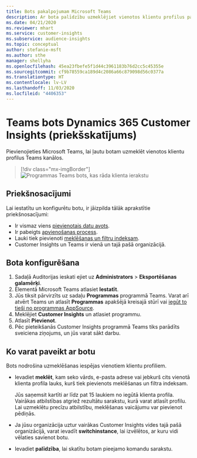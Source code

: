 ```yaml
---
title: Bots pakalpojumam Microsoft Teams
description: Ar bota palīdzību uzmeklējiet vienotos klientu profilus pakalpojumā Microsoft Teams.
ms.date: 04/21/2020
ms.reviewer: mhart
ms.service: customer-insights
ms.subservice: audience-insights
ms.topic: conceptual
author: stefanie-msft
ms.author: sthe
manager: shellyha
ms.openlocfilehash: 45ea23fbefe5f1d44c3961183b76d2cc5c45355e
ms.sourcegitcommit: cf9b78559ca189d4c2086a66c879098d56c0377a
ms.translationtype: HT
ms.contentlocale: lv-LV
ms.lasthandoff: 11/03/2020
ms.locfileid: "4406353"
---
```

# <a name="teams-bot-for-dynamics-365-customer-insights-preview"></a>Teams bots Dynamics 365 Customer Insights (priekšskatījums)

Pievienojieties Microsoft Teams, lai ļautu botam uzmeklēt vienotos klientu profilus Teams kanālos.

> [!div class="mx-imgBorder"]
> ![Programmas Teams bots, kas rāda klienta ierakstu](media/teams-bot.png "Programmas Teams bots rāda klienta ierakstu")

## <a name="prerequisites"></a>Priekšnosacījumi

Lai iestatītu un konfigurētu botu, ir jāizpilda tālāk aprakstītie priekšnosacījumi:

- Ir vismaz viens [pievienotais datu avots](data-sources.md).
- Ir pabeigts [apvienošanas process](data-unification.md).
- Lauki tiek pievienoti [meklēšanas un filtru indeksam](search-filter-index.md).
- Customer Insights un Teams ir vienā un tajā pašā organizācijā.

## <a name="configure-the-bot"></a>Bota konfigurēšana

1. Sadaļā Auditorijas ieskati ejiet uz **Administrators** > **Eksportēšanas galamērķi**.
1. Elementā Microsoft Teams atlasiet **Iestatīt**.
1. Jūs tiksit pārvirzīts uz sadaļu **Programmas** programmā Teams. Varat arī atvērt Teams un atlasīt **Programmas** apakšējā kreisajā stūrī vai [iegūt to tieši no programmas AppSource](https://go.microsoft.com/fwlink/?linkid=2124104).
1. Meklējiet **Customer Insights** un atlasiet programmu.
1. Atlasīt **Pievienot**.
1. Pēc pieteikšanās Customer Insights programmā Teams tiks parādīts sveiciena ziņojums, un jūs varat sākt darbu.

## <a name="things-you-can-do-with-the-bot"></a>Ko varat paveikt ar botu

Bots nodrošina uzmeklēšanas iespējas vienotiem klientu profiliem.

- Ievadiet **meklēt**, kam seko vārds, e-pasta adrese vai jebkurš cits vienotā klienta profila lauks, kurš tiek pievienots meklēšanas un filtra indeksam.

  Jūs saņemsit kartīti ar līdz pat 15 laukiem no iegūtā klienta profila. Vairākas atbilstības atgriež rezultātu sarakstu, kurā varat atlasīt profilu. Lai uzmeklētu precīzu atbilstību, meklēšanas vaicājumu var pievienot pēdiņās.

- Ja jūsu organizācija uztur vairākas Customer Insights vides tajā pašā organizācijā, varat ievadīt **switchinstance**, lai izvēlētos, ar kuru vidi vēlaties savienot botu.

- Ievadiet **palīdzība**, lai skatītu botam pieejamo komandu sarakstu.  
